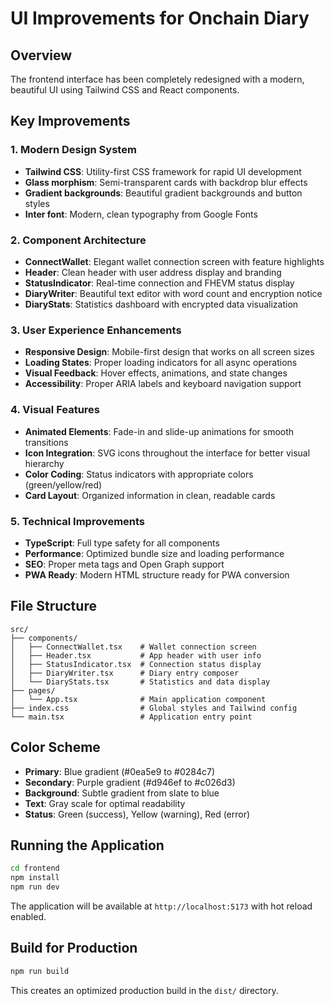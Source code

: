 # UI Improvements for Onchain Diary

## Overview
The frontend interface has been completely redesigned with a modern, beautiful UI using Tailwind CSS and React components.

## Key Improvements

### 1. Modern Design System
- **Tailwind CSS**: Utility-first CSS framework for rapid UI development
- **Glass morphism**: Semi-transparent cards with backdrop blur effects
- **Gradient backgrounds**: Beautiful gradient backgrounds and button styles
- **Inter font**: Modern, clean typography from Google Fonts

### 2. Component Architecture
- **ConnectWallet**: Elegant wallet connection screen with feature highlights
- **Header**: Clean header with user address display and branding
- **StatusIndicator**: Real-time connection and FHEVM status display
- **DiaryWriter**: Beautiful text editor with word count and encryption notice
- **DiaryStats**: Statistics dashboard with encrypted data visualization

### 3. User Experience Enhancements
- **Responsive Design**: Mobile-first design that works on all screen sizes
- **Loading States**: Proper loading indicators for all async operations
- **Visual Feedback**: Hover effects, animations, and state changes
- **Accessibility**: Proper ARIA labels and keyboard navigation support

### 4. Visual Features
- **Animated Elements**: Fade-in and slide-up animations for smooth transitions
- **Icon Integration**: SVG icons throughout the interface for better visual hierarchy
- **Color Coding**: Status indicators with appropriate colors (green/yellow/red)
- **Card Layout**: Organized information in clean, readable cards

### 5. Technical Improvements
- **TypeScript**: Full type safety for all components
- **Performance**: Optimized bundle size and loading performance
- **SEO**: Proper meta tags and Open Graph support
- **PWA Ready**: Modern HTML structure ready for PWA conversion

## File Structure
```
src/
├── components/
│   ├── ConnectWallet.tsx    # Wallet connection screen
│   ├── Header.tsx           # App header with user info
│   ├── StatusIndicator.tsx  # Connection status display
│   ├── DiaryWriter.tsx      # Diary entry composer
│   └── DiaryStats.tsx       # Statistics and data display
├── pages/
│   └── App.tsx              # Main application component
├── index.css                # Global styles and Tailwind config
└── main.tsx                 # Application entry point
```

## Color Scheme
- **Primary**: Blue gradient (#0ea5e9 to #0284c7)
- **Secondary**: Purple gradient (#d946ef to #c026d3)
- **Background**: Subtle gradient from slate to blue
- **Text**: Gray scale for optimal readability
- **Status**: Green (success), Yellow (warning), Red (error)

## Running the Application
```bash
cd frontend
npm install
npm run dev
```

The application will be available at `http://localhost:5173` with hot reload enabled.

## Build for Production
```bash
npm run build
```

This creates an optimized production build in the `dist/` directory.

